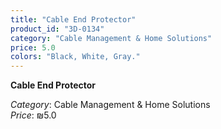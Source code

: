 ```yaml
---
title: "Cable End Protector"
product_id: "3D-0134"
category: "Cable Management & Home Solutions"
price: 5.0
colors: "Black, White, Gray."
---
```


**Cable End Protector**

*Category*: Cable Management & Home Solutions  
*Price*: ₪5.0

